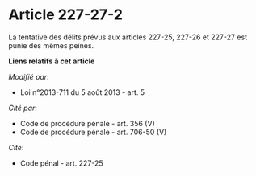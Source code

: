 # Article 227-27-2

La tentative des délits prévus aux articles 227-25, 227-26 et 227-27 est punie des mêmes peines.

**Liens relatifs à cet article**

_Modifié par_:

  - Loi n°2013-711 du 5 août 2013 - art. 5

_Cité par_:

  - Code de procédure pénale - art. 356 (V)
  - Code de procédure pénale - art. 706-50 (V)

_Cite_:

  - Code pénal - art. 227-25
